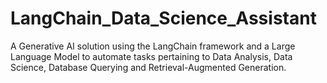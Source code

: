 # LangChain_Data_Science_Assistant
A Generative AI solution using the LangChain framework and a Large Language Model to automate tasks pertaining to Data Analysis, Data Science, Database Querying and Retrieval-Augmented Generation. 
